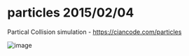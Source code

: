 # particles 2015/02/04
Partical Collision simulation - https://ciancode.com/particles

![image](https://user-images.githubusercontent.com/4098222/142854993-e7233643-97eb-482e-b813-de899aa33ac7.png)

